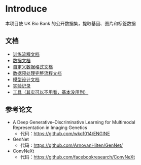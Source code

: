# Introduce

本项目使 UK Bio Bank 的公开数据集，提取基因、图片和标签数据

## 文档

- [训练流程文档](docs/workflow.md)
- [数据文档](docs/data.md)
- [自定义数据格式文档](docs/data_format.md)
- [数据预处理完整流程文档](docs/data_pretreatment.md)
- [模型设计文档](docs/model.md)
- [实验记录](docs/experiments.md)
- [工具（其实可以不用看，基本没用到）](docs/tools.md)

## 参考论文

- A Deep Generative–Discriminative Learning for Multimodal Representation in Imaging Genetics
    - 代码：<https://github.com/wko1014/ENGINE>
- GenNet
    - 代码：<https://github.com/ArnovanHilten/GenNet/>
- ConvNeXt
    - 代码：<https://github.com/facebookresearch/ConvNeXt>